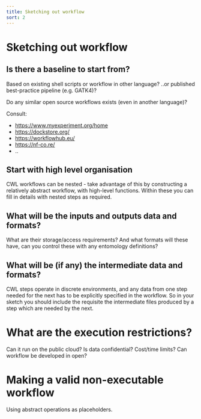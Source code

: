 ```yaml
---
title: Sketching out workflow
sort: 2
---
```


# Sketching out workflow

## Is there a baseline to start from?
Based on existing shell scripts or workflow in other language?
..or published best-practice pipeline (e.g. GATK4)?

Do any similar open source workflows exists (even in another language)?

Consult:
* <https://www.myexperiment.org/home>
* <https://dockstore.org/> 
* <https://workflowhub.eu/>
* <https://nf-co.re/>
* ..

## Start with high level organisation

CWL workflows can be nested - take advantage of this by constructing a relatively abstract workflow, with high-level functions. Within these you can fill in details with nested steps as required.

## What will be the inputs and outputs data and formats? 

What are their storage/access requirements? And what formats will these have, can you control these with any entomology definitions?


## What will be (if any) the intermediate data and formats?

CWL steps operate in discrete environments, and any data from one step needed for the next has to be explicitly specified in the workflow. So in your sketch you should include the requisite the intermediate files produced by a step which are needed by the next.


# What are the execution restrictions?

Can it run on the public cloud? Is data confidential? Cost/time limits?
Can workflow be developed in open?

# Making a valid non-executable workflow

Using abstract operations as placeholders. 



